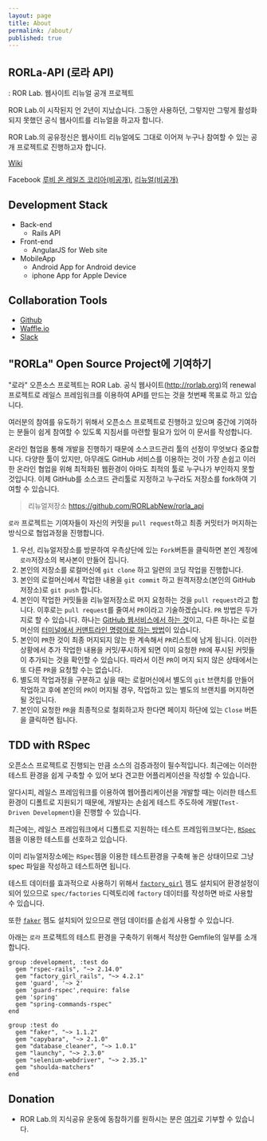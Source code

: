 ```yaml
---
layout: page
title: About
permalink: /about/
published: true
---
```


## RORLa-API (로라 API)

: ROR Lab. 웹사이트 리뉴얼 공개 프로젝트

ROR Lab.이 시작된지 언 2년이 지났습니다. 그동안 사용하던, 그렇지만 그렇게 활성화 되지 못했던 공식 웹사이트를 리뉴얼을 하고자 합니다.

ROR Lab.의 공유정신은 웹사이트 리뉴얼에도 그대로 이어져 누구나 참여할 수 있는 공개 프로젝트로 진행하고자 합니다.

[Wiki](https://github.com/RORLabNew/rorla_api/wiki)

Facebook [루비 온 레일즈 코리아(비공개)](https://www.facebook.com/groups/rubyonrailskorea), [리뉴얼(비공개)](https://www.facebook.com/groups/rorlabrenewal)

## Development Stack

* Back-end
  *  Rails API
* Front-end
  * AngularJS for Web site
* MobileApp
  * Android App for Android device
  * iphone App for Apple Device


## Collaboration Tools

* [Github](https://github.com/RORLabNew/rorla_api)
* [Waffle.io](https://waffle.io/RORLabNew/rorla_api)
* [Slack](http://rorlab.slack.com)

## "RORLa" Open Source Project에 기여하기

"로라" 오픈소스 프로젝트는 ROR Lab. 공식 웹사이트(http://rorlab.org)의 renewal 프로젝트로 레일스 프레임워크를 이용하여 API를 만드는 것을 첫번째 목표로 하고 있습니다.

여러분의 참여를 유도하기 위해서 오픈소스 프로젝트로 진행하고 있으며 중간에 기여하는 분들이 쉽게 참여할 수 있도록 지침서를 마련할 필요가 있어 이 문서를 작성합니다.

온라인 협업을 통해 개발을 진행하기 때문에 소스코드관리 툴의 선정이 무엇보다 중요합니다. 다양한 툴이 있지만, 아무래도 GitHub 서비스를 이용하는 것이 가장 손쉽고 이러한 온라인 협업을 위해 최적화된 웹환경이 아마도 최적의 툴로 누구나가 부인하지 못할 것입니다. 이제 GitHub를 소스코드 관리툴로 지정하고 누구라도 저장소를 fork하여 기여할 수 있습니다.

> 리뉴얼저장소 https://github.com/RORLabNew/rorla_api

`로라` 프로젝트는 기여자들이 자신의 커밋을 `pull request`하고 최종 커밋터가 머지하는 방식으로 협업과정을 진행합니다.

1. 우선, 리뉴얼저장소를 방문하여 우측상단에 있는 `Fork`버튼을 클릭하면 본인 계정에 `로라`저장소의 복사본이 만들어 집니다.
2. 본인의 저장소를 로컬머신에 `git clone` 하고 일련의 코딩 작업을 진행합니다.
3. 본인의 로컬머신에서 작업한 내용을 `git commit` 하고 원격저장소(본인의 GitHub 저장소)로 `git push` 합니다.
4. 본인이 작업한 커밋들을 리뉴얼저장소로 머지 요청하는 것을 `pull request`라고 합니다. 이후로는 `pull request`를 줄여서 `PR`이라고 기술하겠습니다. `PR` 방법은 두가지로 할 수 있습니다. 하나는 [GitHub 웹서비스에서 하는 것](http://happyrails.rorlab.org/ko/posts/67)이고, 다른 하나는 로컬머신의 [터미널에서 커맨트라인 명령어로 하는 방법](http://blog.remotty.com/blog/2013/12/29/hub-and-pull-request/)이 있습니다.
5. 본인이 `PR`한 것이 최종 머지되지 않는 한 계속해서 `PR`리스트에 남게 됩니다. 이러한 상황에서 추가 작업한 내용을 커밋/푸시하게 되면 이미 요청한 `PR`에 푸시된 커밋들이 추가되는 것을 확인할 수 있습니다. 따라서 이전 `PR`이 머지 되지 않은 상태에서는 또 다른 `PR`을 요청할 수는 없습니다.
6. 별도의 작업과정을 구분하고 싶을 때는 로컬머신에서 별도의 `git` 브랜치를 만들어 작업하고 후에 본인의 `PR`이 머지될 경우, 작업하고 있는 별도의 브랜치를 머지하면 될 것입니다.
6. 본인이 요청한 `PR`을 최종적으로 철회하고자 한다면 페이지 하단에 있는 `Close` 버튼을 클릭하면 됩니다.

## TDD with RSpec

오픈소스 프로젝트로 진행되는 만큼 소스의 검증과정이 필수적입니다. 최근에는 이러한 테스트 환경을 쉽게 구축할 수 있어 보다 견고한 어플리케이션을 작성할 수 있습니다.

알다시피, 레일스 프레임워크를 이용하여 웹어플리케이션을 개발할 때는 이러한 테스트환경이 디폴트로 지원되기 때문에, 개발자는 손쉽게 테스트 주도하에 개발(`Test-Driven Development`)을 진행할 수 있습니다.

최근에는, 레일스 프레임워크에서 디폴트로 지원하는 테스트 프레임워크보다는, [`RSpec`](https://github.com/rspec/rspec)젬을 이용한 테스트를 선호하고 있습니다.

이미 리뉴얼저장소에는 `RSpec`젬을 이용한 테스트환경을 구축해 놓은 상태이므로 그냥 spec 파일을 작성하고 테스트하면 됩니다.

테스트 데이터를 효과적으로 사용하기 위해서 [`factory_girl`](https://github.com/thoughtbot/factory_girl) 젬도 설치되어 환경설정이 되어 있으므로 `spec/factories` 디렉토리에 `factory` 데이터를 작성하면 바로 사용할 수 있습니다.

또한 [`faker`](https://github.com/fzaninotto/Faker) 젬도 설치되어 있으므로 랜덤 데이터를 손쉽게 사용할 수 있습니다.

아래는 `로라` 프로젝트의 테스트 환경을 구축하기 위해서 적상한 Gemfile의 일부를 소개합니다.

```
group :development, :test do
  gem "rspec-rails", "~> 2.14.0"
  gem "factory_girl_rails", "~> 4.2.1"
  gem 'guard', '~> 2'
  gem 'guard-rspec',require: false
  gem 'spring'
  gem "spring-commands-rspec"
end

group :test do
  gem "faker", "~> 1.1.2"
  gem "capybara", "~> 2.1.0"
  gem "database_cleaner", "~> 1.0.1"
  gem "launchy", "~> 2.3.0"
  gem "selenium-webdriver", "~> 2.35.1"
  gem "shoulda-matchers"
end
```

## Donation

* ROR Lab.의 지식공유 운동에 동참하기를 원하시는 분은 [여기](https://www.paypal.com/cgi-bin/webscr?cmd=_donations&business=donate%40rorlab%2eorg&lc=KR&item_name=ROR%20Lab%2e&item_number=1&currency_code=USD&bn=PP%2dDonationsBF%3abtn_donateCC_LG%2egif%3aNonHosted)로 기부할 수 있습니다.
